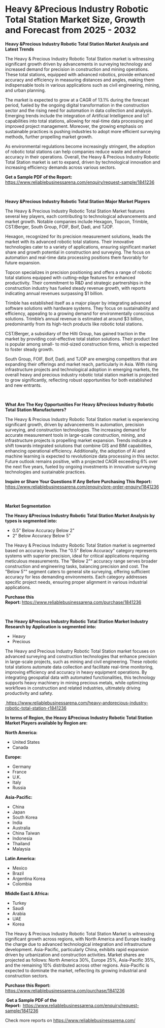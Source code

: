 <p><h1>Heavy &Precious Industry Robotic Total Station Market Size, Growth and Forecast from 2025 - 2032</h1></p><p><strong>Heavy &Precious Industry Robotic Total Station Market Analysis and Latest Trends</strong></p>
<p><p>The Heavy & Precious Industry Robotic Total Station market is witnessing significant growth driven by advancements in surveying technology and increased demand for precision in construction and mining operations. These total stations, equipped with advanced robotics, provide enhanced accuracy and efficiency in measuring distances and angles, making them indispensable tools in various applications such as civil engineering, mining, and urban planning.</p><p>The market is expected to grow at a CAGR of 13.1% during the forecast period, fueled by the ongoing digital transformation in the construction sector and the rising need for automation in data collection and analysis. Emerging trends include the integration of Artificial Intelligence and IoT capabilities into total stations, allowing for real-time data processing and improved project management. Moreover, the growing emphasis on sustainable practices is pushing industries to adopt more efficient surveying methods, further propelling market growth.</p><p>As environmental regulations become increasingly stringent, the adoption of robotic total stations can help companies reduce waste and enhance accuracy in their operations. Overall, the Heavy & Precious Industry Robotic Total Station market is set to expand, driven by technological innovation and increasing efficiency demands across various sectors.</p></p>
<p><strong>Get a Sample PDF of the Report:&nbsp;</strong> <a href="https://www.reliablebusinessarena.com/enquiry/request-sample/1841236?utm_campaign=1871&utm_medium=2&utm_source=Github&utm_content=ia&utm_term=28022025&utm_id=heavy-precious-industry-robotic-total-station">https://www.reliablebusinessarena.com/enquiry/request-sample/1841236</a></p>
<p>&nbsp;</p>
<p><strong>Heavy &Precious Industry Robotic Total Station Major Market Players</strong></p>
<p><p>The Heavy & Precious Industry Robotic Total Station Market features several key players, each contributing to technological advancements and market growth. Notable companies include Hexagon, Topcon, Trimble, CST/Berger, South Group, FOIF, Boif, Dadi, and TJOP.</p><p>Hexagon, recognized for its precision measurement solutions, leads the market with its advanced robotic total stations. Their innovative technologies cater to a variety of applications, ensuring significant market share and growth potential in construction and surveying. The focus on automation and real-time data processing positions them favorably for future expansion.</p><p>Topcon specializes in precision positioning and offers a range of robotic total stations equipped with cutting-edge features for enhanced productivity. Their commitment to R&D and strategic partnerships in the construction industry has fueled steady revenue growth, with reports indicating annual revenues surpassing $1 billion.</p><p>Trimble has established itself as a major player by integrating advanced software solutions with hardware systems. They focus on sustainability and efficiency, appealing to a growing demand for environmentally conscious solutions. Trimble’s annual revenue is estimated at around $3 billion, predominantly from its high-tech products like robotic total stations.</p><p>CST/Berger, a subsidiary of the Hilti Group, has gained traction in the market by providing cost-effective total station solutions. Their product line is popular among small- to mid-sized construction firms, which is expected to foster steady growth.</p><p>South Group, FOIF, Boif, Dadi, and TJOP are emerging competitors that are expanding their offerings and market reach, particularly in Asia. With rising infrastructure projects and technological adoption in emerging markets, the overall heavy and precious industry robotic total station market is projected to grow significantly, reflecting robust opportunities for both established and new entrants.</p></p>
<p>&nbsp;</p>
<p><strong>What Are The Key Opportunities For Heavy &Precious Industry Robotic Total Station Manufacturers?</strong></p>
<p><p>The Heavy & Precious Industry Robotic Total Station market is experiencing significant growth, driven by advancements in automation, precision surveying, and construction technologies. The increasing demand for accurate measurement tools in large-scale construction, mining, and infrastructure projects is propelling market expansion. Trends indicate a shift towards integrated solutions that combine GIS and BIM capabilities, enhancing operational efficiency. Additionally, the adoption of AI and machine learning is expected to revolutionize data processing in this sector. Future outlook remains positive, with a projected CAGR exceeding 6% over the next five years, fueled by ongoing investments in innovative surveying technologies and sustainable practices.</p></p>
<p><strong>Inquire or Share Your Questions If Any Before Purchasing This Report:</strong> <a href="https://www.reliablebusinessarena.com/enquiry/pre-order-enquiry/1841236?utm_campaign=1871&utm_medium=2&utm_source=Github&utm_content=ia&utm_term=28022025&utm_id=heavy-precious-industry-robotic-total-station">https://www.reliablebusinessarena.com/enquiry/pre-order-enquiry/1841236</a></p>
<p>&nbsp;</p>
<p><strong>Market Segmentation</strong></p>
<p><strong>The Heavy &Precious Industry Robotic Total Station Market Analysis by types is segmented into:</strong></p>
<p><ul><li>0.5" Below Accuracy Below 2"</li><li>2" Below Accuracy Below 5"</li></ul></p>
<p><p>The Heavy & Precious Industry Robotic Total Station market is segmented based on accuracy levels. The "0.5" Below Accuracy" category represents systems with superior precision, ideal for critical applications requiring meticulous measurements. The "Below 2"" accuracy range serves broader construction and engineering tasks, balancing precision and cost. The "Below 5"" segment caters to general site surveying, offering sufficient accuracy for less demanding environments. Each category addresses specific project needs, ensuring proper alignment in various industrial applications.</p></p>
<p><strong>Purchase this Report:&nbsp;</strong><a href="https://www.reliablebusinessarena.com/purchase/1841236?utm_campaign=1871&utm_medium=2&utm_source=Github&utm_content=ia&utm_term=28022025&utm_id=heavy-precious-industry-robotic-total-station">https://www.reliablebusinessarena.com/purchase/1841236</a></p>
<p>&nbsp;</p>
<p><strong>The Heavy &Precious Industry Robotic Total Station Market Industry Research by Application is segmented into:</strong></p>
<p><ul><li>Heavy</li><li>Precious</li></ul></p>
<p><p>The Heavy and Precious Industry Robotic Total Station market focuses on advanced surveying and construction technologies that enhance precision in large-scale projects, such as mining and civil engineering. These robotic total stations automate data collection and facilitate real-time monitoring, improving efficiency and accuracy in heavy equipment operations. By integrating geospatial data with automated functionalities, this technology supports heavy machinery in mining precious metals, while optimizing workflows in construction and related industries, ultimately driving productivity and safety.</p></p>
<p><a href="https://www.reliablebusinessarena.com/heavy-andprecious-industry-robotic-total-station-r1841236?utm_campaign=1871&utm_medium=2&utm_source=Github&utm_content=ia&utm_term=28022025&utm_id=heavy-precious-industry-robotic-total-station">&nbsp;https://www.reliablebusinessarena.com/heavy-andprecious-industry-robotic-total-station-r1841236</a></p>
<p><strong>In terms of Region, the Heavy &Precious Industry Robotic Total Station Market Players available by Region are:</strong></p>
<p>
    <p> <strong> North America: </strong>
        <ul>
            <li>United States</li>
            <li>Canada</li>
        </ul>
        </p> 
    <p> <strong> Europe: </strong>
        <ul>
            <li>Germany</li>
            <li>France</li>
            <li>U.K.</li>
            <li>Italy</li>
            <li>Russia</li>
        </ul>
        </p> 
    <p> <strong> Asia-Pacific: </strong>
        <ul>
            <li>China</li>
            <li>Japan</li>
            <li>South Korea</li>
            <li>India</li>
            <li>Australia</li>
            <li>China Taiwan</li>
            <li>Indonesia</li>
            <li>Thailand</li>
            <li>Malaysia</li>
        </ul>
        </p> 
    <p> <strong> Latin America: </strong>
        <ul>
            <li>Mexico</li>
            <li>Brazil</li>
            <li>Argentina Korea</li>
            <li>Colombia</li>
        </ul>
        </p> 
    <p> <strong> Middle East & Africa: </strong>
        <ul>
            <li>Turkey</li>
            <li>Saudi</li>
            <li>Arabia</li>
            <li>UAE</li>
            <li>Korea</li>
        </ul>
    </p>
    </p>
<p><p>The Heavy & Precious Industry Robotic Total Station Market is witnessing significant growth across regions, with North America and Europe leading the charge due to advanced technological integration and infrastructure development. Asia-Pacific, particularly China, exhibits rapid expansion driven by urbanization and construction activities. Market shares are projected as follows: North America 30%, Europe 25%, Asia-Pacific 35%, and the remaining 10% distributed across other regions. Asia-Pacific is expected to dominate the market, reflecting its growing industrial and construction sectors.</p></p>
<p><strong>Purchase this Report: </strong><a href="https://www.reliablebusinessarena.com/purchase/1841236?utm_campaign=1871&utm_medium=2&utm_source=Github&utm_content=ia&utm_term=28022025&utm_id=heavy-precious-industry-robotic-total-station">https://www.reliablebusinessarena.com/purchase/1841236</a></p>
<p>&nbsp;<strong>Get a Sample PDF of the Report:&nbsp;&nbsp;</strong><a href="https://www.reliablebusinessarena.com/enquiry/request-sample/1841236?utm_campaign=1871&utm_medium=2&utm_source=Github&utm_content=ia&utm_term=28022025&utm_id=heavy-precious-industry-robotic-total-station">https://www.reliablebusinessarena.com/enquiry/request-sample/1841236</a></p>
<p><strong></strong></p>
<p>Check more reports on <a href="https://www.reliablebusinessarena.com/?utm_campaign=1871&utm_medium=2&utm_source=Github&utm_content=ia&utm_term=28022025&utm_id=heavy-precious-industry-robotic-total-station">https://www.reliablebusinessarena.com/</a></p>